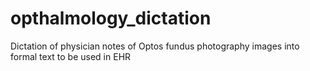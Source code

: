 # opthalmology_dictation
Dictation of physician notes of Optos fundus photography images into formal text to be used in EHR
